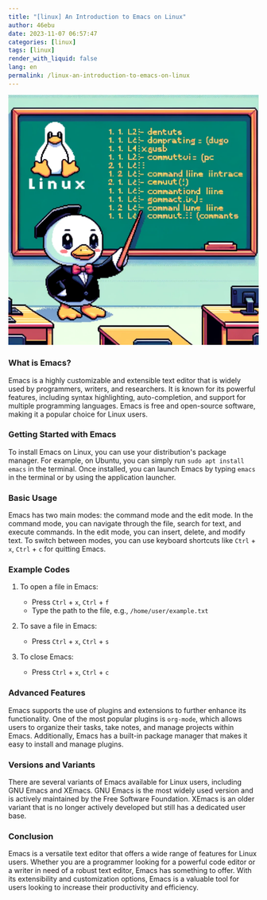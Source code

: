 ```yaml
---
title: "[linux] An Introduction to Emacs on Linux"
author: 46ebu
date: 2023-11-07 06:57:47 
categories: [linux]
tags: [linux]
render_with_liquid: false
lang: en
permalink: /linux-an-introduction-to-emacs-on-linux
---
```


![Intro](/assets/img/post/linux.png)
### What is Emacs?
Emacs is a highly customizable and extensible text editor that is widely used by programmers, writers, and researchers. It is known for its powerful features, including syntax highlighting, auto-completion, and support for multiple programming languages. Emacs is free and open-source software, making it a popular choice for Linux users.

### Getting Started with Emacs
To install Emacs on Linux, you can use your distribution's package manager. For example, on Ubuntu, you can simply run `sudo apt install emacs` in the terminal. Once installed, you can launch Emacs by typing `emacs` in the terminal or by using the application launcher.

### Basic Usage
Emacs has two main modes: the command mode and the edit mode. In the command mode, you can navigate through the file, search for text, and execute commands. In the edit mode, you can insert, delete, and modify text. To switch between modes, you can use keyboard shortcuts like `Ctrl` + `x`, `Ctrl` + `c` for quitting Emacs.

### Example Codes
1. To open a file in Emacs:
   - Press `Ctrl` + `x`, `Ctrl` + `f`
   - Type the path to the file, e.g., `/home/user/example.txt`

2. To save a file in Emacs:
   - Press `Ctrl` + `x`, `Ctrl` + `s`

3. To close Emacs:
   - Press `Ctrl` + `x`, `Ctrl` + `c`

### Advanced Features
Emacs supports the use of plugins and extensions to further enhance its functionality. One of the most popular plugins is `org-mode`, which allows users to organize their tasks, take notes, and manage projects within Emacs. Additionally, Emacs has a built-in package manager that makes it easy to install and manage plugins.

### Versions and Variants
There are several variants of Emacs available for Linux users, including GNU Emacs and XEmacs. GNU Emacs is the most widely used version and is actively maintained by the Free Software Foundation. XEmacs is an older variant that is no longer actively developed but still has a dedicated user base.

### Conclusion
Emacs is a versatile text editor that offers a wide range of features for Linux users. Whether you are a programmer looking for a powerful code editor or a writer in need of a robust text editor, Emacs has something to offer. With its extensibility and customization options, Emacs is a valuable tool for users looking to increase their productivity and efficiency.